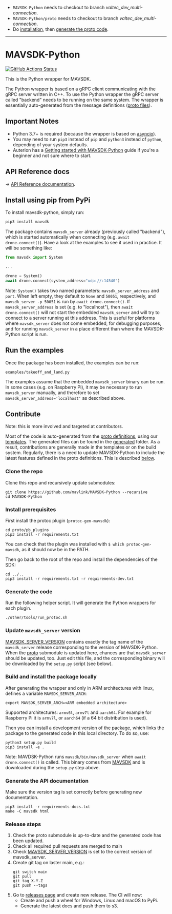 - `MAVSDK-Python` needs to checkout to branch *valtec_dev_multi-connection*.
- `MAVSDK-Python/proto` needs to checkout to branch *valtec_dev_multi-connection*.
- Do [installation](https://github.com/neilvaltec/MAVSDK-Python/tree/valtec_dev_multi-connection#install-prerequisites), then [generate the proto code](https://github.com/neilvaltec/MAVSDK-Python/tree/valtec_dev_multi-connection#generate-the-code).


---
# MAVSDK-Python

[![GitHub Actions Status](https://github.com/mavlink/MAVSDK-Python/workflows/PyPi%20Upload/badge.svg?branch=main)](https://github.com/mavlink/MAVSDK-Python/actions?query=branch%3Amain)

This is the Python wrapper for MAVSDK.

The Python wrapper is based on a gRPC client communicating with the gRPC server written in C++. To use the Python wrapper the gRPC server called "backend" needs to be running on the same system. The wrapper is essentially auto-generated from the message definitions ([proto files](https://github.com/mavlink/MAVSDK-Proto)).


## Important Notes

- Python 3.7+ is required (because the wrapper is based on [asyncio](https://docs.python.org/3.7/library/asyncio.html)).
- You may need to run `pip3` instead of `pip` and `python3` instead of `python`, depending of your system defaults.
- Auterion has a [Getting started with MAVSDK-Python](https://auterion.com/getting-started-with-mavsdk-python/) guide if you're a beginner and not sure where to start.

## API Reference docs

-> [API Reference documentation](http://mavsdk-python-docs.s3-website.eu-central-1.amazonaws.com/).

## Install using pip from PyPi

To install mavsdk-python, simply run:

```sh
pip3 install mavsdk
```

The package contains `mavsdk_server` already (previously called "backend"), which is started automatically when connecting (e.g. `await drone.connect()`). Have a look at the examples to see it used in practice. It will be something like:

```python
from mavsdk import System

...

drone = System()
await drone.connect(system_address="udp://:14540")
```

Note: `System()` takes two named parameters: `mavsdk_server_address` and `port`. When left empty, they default to `None` and `50051`, respectively, and `mavsdk_server -p 50051` is run by `await drone.connect()`. If `mavsdk_server_address` is set (e.g. to "localhost"), then `await drone.connect()` will not start the embedded `mavsdk_server` and will try to connect to a server running at this address. This is useful for platforms where `mavsdk_server` does not come embedded, for debugging purposes, and for running `mavsdk_server` in a place different than where the MAVSDK-Python script is run.

## Run the examples

Once the package has been installed, the examples can be run:

```
examples/takeoff_and_land.py
```

The examples assume that the embedded `mavsdk_server` binary can be run. In some cases (e.g. on Raspberry Pi), it may be necessary to run `mavsdk_server` manually, and therefore to set `mavsdk_server_address='localhost'` as described above.

## Contribute

Note: this is more involved and targeted at contributors.

Most of the code is auto-generated from the [proto definitions](https://github.com/mavlink/mavsdk-proto), using our [templates](./other/templates). The generated files can be found in the [generated](./mavsdk/generated) folder. As a result, contributions are generally made in the templates or on the build system. Regularly, there is a need to update MAVSDK-Python to include the latest features defined in the proto definitions. This is described [below](#generate-the-code).

### Clone the repo

Clone this repo and recursively update submodules:

```
git clone https://github.com/mavlink/MAVSDK-Python --recursive
cd MAVSDK-Python
```

### Install prerequisites

First install the protoc plugin (`protoc-gen-mavsdk`):

```
cd proto/pb_plugins
pip3 install -r requirements.txt
```

You can check that the plugin was installed with `$ which protoc-gen-mavsdk`, as it should now be in the PATH.

Then go back to the root of the repo and install the dependencies of the SDK:

```
cd ../..
pip3 install -r requirements.txt -r requirements-dev.txt
```

### Generate the code

Run the following helper script. It will generate the Python wrappers for each plugin.

```
./other/tools/run_protoc.sh
```

### Update `mavsdk_server` version

[MAVSDK_SERVER_VERSION](./MAVSDK_SERVER_VERSION) contains exactly the tag name of the `mavsdk_server` release corresponding to the version of MAVSDK-Python. When the [proto](./proto) submodule is updated here, chances are that `mavsdk_server` should be updated, too. Just edit this file, and the corresponding binary will be downloaded by the `setup.py` script (see below).

### Build and install the package locally

After generating the wrapper and only in ARM architectures with linux, defines a variable `MAVSDK_SERVER_ARCH`:
```
export MAVSDK_SERVER_ARCH=<ARM embedded architecture>
```
Supported architectures: `armv6l`, `armv7l` and `aarch64`. For example for Raspberry Pi it is `armv7l`, or `aarch64` (if a 64 bit distribution is used).

Then you can install a development version of the package, which links the package to the generated code in this local directory. To do so, use:
```
python3 setup.py build
pip3 install -e .
```

Note: MAVDSK-Python runs `mavsdk/bin/mavsdk_server` when `await drone.connect()` is called. This binary comes from [MAVSDK](https://github.com/mavlink/MAVSDK/releases) and is downloaded during the `setup.py` step above.


### Generate the API documentation

Make sure the version tag is set correctly before generating new documentation.

```
pip3 install -r requirements-docs.txt
make -C mavsdk html
```


### Release steps

1. Check the proto submodule is up-to-date and the generated code has been updated.
2. Check all required pull requests are merged to main
3. Check [MAVSDK_SERVER_VERSION](MAVSDK_SERVER_VERSION) is set to the correct version of mavsdk_server.
4. Create git tag on laster main, e.g.:
   ```
   git switch main
   git pull
   git tag X.Y.Z
   git push --tags
   ```
5. Go to [releases page](https://github.com/mavlink/MAVSDK-Python/releases) and create new release.
   The CI will now:
   - Create and push a wheel for Windows, Linux and macOS to PyPi.
   - Generate the latest docs and push them to s3.
